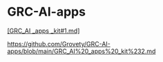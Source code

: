 # GRC-AI-apps

[[GRC_AI _apps _kit#1.md]](https://github.com/Grovety/GRC-AI-apps/blob/main/GRC_AI%20_apps%20_kit%231.md)

https://github.com/Grovety/GRC-AI-apps/blob/main/GRC_AI%20_apps%20_kit%232.md

